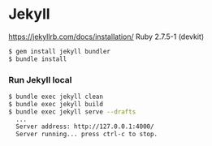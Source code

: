 # Jekyll

https://jekyllrb.com/docs/installation/
Ruby 2.7.5-1 (devkit)

```sh
$ gem install jekyll bundler
$ bundle install
```

### Run Jekyll local

```sh
$ bundle exec jekyll clean
$ bundle exec jekyll build
$ bundle exec jekyll serve --drafts
  ...
  Server address: http://127.0.0.1:4000/
  Server running... press ctrl-c to stop.
```